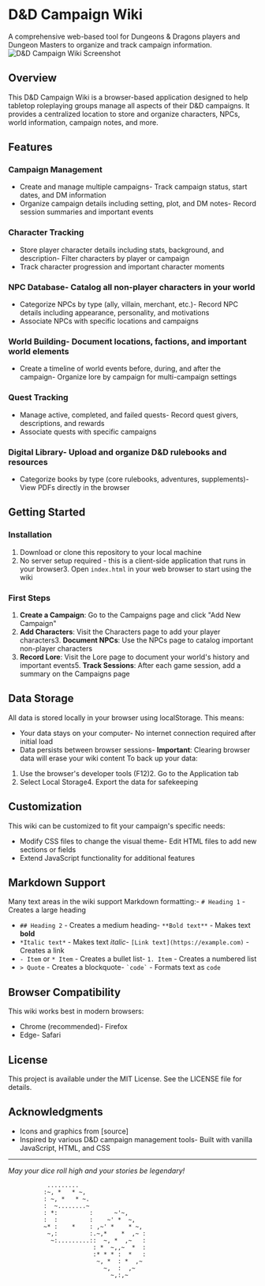 # D&D Campaign Wiki
A comprehensive web-based tool for Dungeons & Dragons players and Dungeon Masters to organize and track campaign information.
![D&D Campaign Wiki Screenshot](img/wiki-screenshot.png)
## Overview
This D&D Campaign Wiki is a browser-based application designed to help tabletop roleplaying groups manage all aspects of their D&D campaigns. It provides a centralized location to store and organize characters, NPCs, world information, campaign notes, and more.
## Features
### Campaign Management
- Create and manage multiple campaigns- Track campaign status, start dates, and DM information
- Organize campaign details including setting, plot, and DM notes- Record session summaries and important events
### Character Tracking
- Store player character details including stats, background, and description- Filter characters by player or campaign
- Track character progression and important character moments
### NPC Database- Catalog all non-player characters in your world
- Categorize NPCs by type (ally, villain, merchant, etc.)- Record NPC details including appearance, personality, and motivations
- Associate NPCs with specific locations and campaigns
### World Building- Document locations, factions, and important world elements
- Create a timeline of world events before, during, and after the campaign- Organize lore by campaign for multi-campaign settings
### Quest Tracking
- Manage active, completed, and failed quests- Record quest givers, descriptions, and rewards
- Associate quests with specific campaigns
### Digital Library- Upload and organize D&D rulebooks and resources
- Categorize books by type (core rulebooks, adventures, supplements)- View PDFs directly in the browser
## Getting Started
### Installation
1. Download or clone this repository to your local machine
2. No server setup required - this is a client-side application that runs in your browser3. Open `index.html` in your web browser to start using the wiki
### First Steps
1. **Create a Campaign**: Go to the Campaigns page and click "Add New Campaign"
2. **Add Characters**: Visit the Characters page to add your player characters3. **Document NPCs**: Use the NPCs page to catalog important non-player characters
4. **Record Lore**: Visit the Lore page to document your world's history and important events5. **Track Sessions**: After each game session, add a summary on the Campaigns page
## Data Storage
All data is stored locally in your browser using localStorage. This means:
- Your data stays on your computer- No internet connection required after initial load
- Data persists between browser sessions- **Important**: Clearing browser data will erase your wiki content
To back up your data:
1. Use the browser's developer tools (F12)2. Go to the Application tab
3. Select Local Storage4. Export the data for safekeeping
## Customization
This wiki can be customized to fit your campaign's specific needs:
- Modify CSS files to change the visual theme- Edit HTML files to add new sections or fields
- Extend JavaScript functionality for additional features
## Markdown Support
Many text areas in the wiki support Markdown formatting:- `# Heading 1` - Creates a large heading
- `## Heading 2` - Creates a medium heading- `**Bold text**` - Makes text **bold**
- `*Italic text*` - Makes text *italic*- `[Link text](https://example.com)` - Creates a link
- `- Item` or `* Item` - Creates a bullet list- `1. Item` - Creates a numbered list
- `> Quote` - Creates a blockquote- `` `code` `` - Formats text as `code`
## Browser Compatibility
This wiki works best in modern browsers:
- Chrome (recommended)- Firefox
- Edge- Safari
## License
This project is available under the MIT License. See the LICENSE file for details.
## Acknowledgments
- Icons and graphics from [source]
- Inspired by various D&D campaign management tools- Built with vanilla JavaScript, HTML, and CSS
---

*May your dice roll high and your stories be legendary!*


               .........
              :~, *   * ~,
              : ~, *   * ~.
              :  ~........~
              : *:         :      ~'~,
              :  :         :    ~' *  ~,
              ~* :    *    : ,~' *    * ~,
               ~,:         :.~,*    *  ,~ :
                ~:.........::  ~, *  ,~   :
                            : *  ~,,~  *  :
                            :* * * :  *   :
                             ~, *  : *  ,~
                               ~,  :  ,~
                                 ~,:,~
